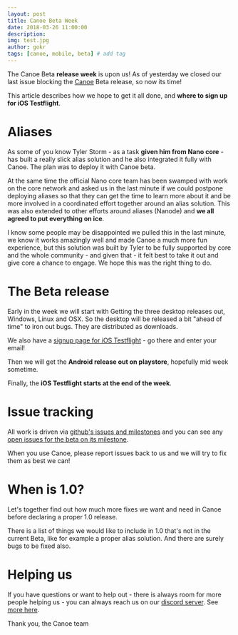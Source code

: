 ```yaml
---
layout: post
title: Canoe Beta Week
date: 2018-03-26 11:00:00
description: 
img: test.jpg  
author: gokr
tags: [canoe, mobile, beta] # add tag
---
```


The Canoe Beta **release week** is upon us! As of yesterday we closed our last issue blocking the [Canoe](https://getcanoe.io) Beta release, so now its time!

This article describes how we hope to get it all done, and **where to sign up for iOS Testflight**.

<!--more-->

# Aliases
As some of you know Tyler Storm - as a task **given him from Nano core** - has built a really slick alias solution and he also integrated it fully with Canoe. The plan was to deploy it with Canoe beta.

At the same time the official Nano core team has been swamped with work on the core network and asked us in the last minute if we could postpone deploying aliases so that they can get the time to learn more about it and be more involved in a coordinated effort together around an alias solution. This was also extended to other efforts around aliases (Nanode) and **we all agreed to put everything on ice**.

I know some people may be disappointed we pulled this in the last minute, we know it works amazingly well and made Canoe a much more fun experience, but this solution was built by Tyler to be fully supported by core and the whole community - and given that - it felt best to take it out and give core a chance to engage. We hope this was the right thing to do.

# The Beta release
Early in the week we will start with Getting the three desktop releases out, Windows, Linux and OSX. So the desktop will be released a bit "ahead of time" to iron out bugs. They are distributed as downloads.

We also have a [signup page for iOS Testflight](/signup/index.html) - go there and enter your email!

Then we will get the **Android release out on playstore**, hopefully mid week sometime.

Finally, the **iOS Testflight starts at the end of the week**.

# Issue tracking
All work is driven via [github's issues and milestones](https://github.com/getcanoe/canoe/issues) and you can see any [open issues for the beta on its milestone](https://github.com/getcanoe/canoe/milestone/2).

When you use Canoe, please report issues back to us and we will try to fix them as best we can!

# When is 1.0?
Let's together find out how much more fixes we want and need in Canoe before declaring a proper 1.0 release.

There is a list of things we would like to include in 1.0 that's not in the current Beta, like for example a proper alias solution. And there are surely bugs to be fixed also.

# Helping us
If you have questions or want to help out - there is always room for more people helping us - you can always reach us on our [discord server](https://discord.gg/ecVcJM3). See [more here](/contribute.html).

Thank you, the Canoe team